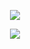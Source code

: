 <p align="center"><img src="https://user-images.githubusercontent.com/92882494/151779763-da6939af-366d-4bdb-8cb1-f762ad9427c0.svg" /></p>



<p align="center"><img src="https://user-images.githubusercontent.com/92882494/151701613-a1ae4c12-5cab-4406-bd21-00acee77b720.gif" /></p>
